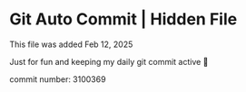 # Git Auto Commit | Hidden File

This file was added Feb 12, 2025

Just for fun and keeping my daily git commit active 🤪

commit number: 3100369
